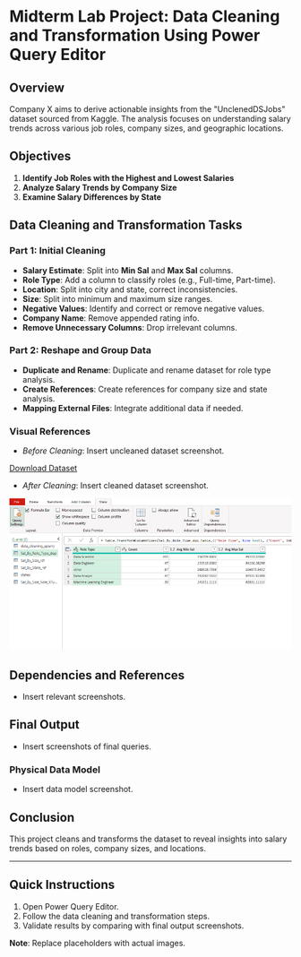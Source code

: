 # Midterm Lab Project: Data Cleaning and Transformation Using Power Query Editor

## Overview

Company X aims to derive actionable insights from the "UnclenedDSJobs" dataset sourced from Kaggle. The analysis focuses on understanding salary trends across various job roles, company sizes, and geographic locations.

## Objectives

1. **Identify Job Roles with the Highest and Lowest Salaries**
2. **Analyze Salary Trends by Company Size**
3. **Examine Salary Differences by State**

## Data Cleaning and Transformation Tasks

### Part 1: Initial Cleaning

- **Salary Estimate**: Split into **Min Sal** and **Max Sal** columns.
- **Role Type**: Add a column to classify roles (e.g., Full-time, Part-time).
- **Location**: Split into city and state, correct inconsistencies.
- **Size**: Split into minimum and maximum size ranges.
- **Negative Values**: Identify and correct or remove negative values.
- **Company Name**: Remove appended rating info.
- **Remove Unnecessary Columns**: Drop irrelevant columns.

### Part 2: Reshape and Group Data

- **Duplicate and Rename**: Duplicate and rename dataset for role type analysis.
- **Create References**: Create references for company size and state analysis.
- **Mapping External Files**: Integrate additional data if needed.

### Visual References

- *Before Cleaning*: Insert uncleaned dataset screenshot.

[Download Dataset](https://drive.google.com/uc?export=download&id=14Q4Hut6UCuZtrU8rXWle-qcv_Y9yqUE3)
  
- *After Cleaning*: Insert cleaned dataset screenshot.

![Screenshot](images/sal%20role%201.png)

## Dependencies and References

- Insert relevant screenshots.

## Final Output

- Insert screenshots of final queries.

### Physical Data Model

- Insert data model screenshot.

## Conclusion

This project cleans and transforms the dataset to reveal insights into salary trends based on roles, company sizes, and locations.

---

## Quick Instructions

1. Open Power Query Editor.
2. Follow the data cleaning and transformation steps.
3. Validate results by comparing with final output screenshots.

**Note**: Replace placeholders with actual images.
